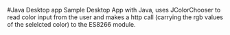 #Java Desktop app
  Sample Desktop App with Java, uses JColorChooser to read color input from the user and makes a http call (carrying the rgb values of the selelcted color) to the ES8266 module.
